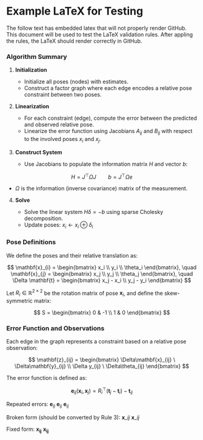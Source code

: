 # Example LaTeX for Testing
The follow text has embedded latex that will not properly render GitHub. This document will be used to test the LaTeX validation rules.  After appling the rules, the LaTeX should render correctly in GitHub.

### Algorithm Summary

1. **Initialization**

   - Initialize all poses (nodes) with estimates.
   - Construct a factor graph where each edge encodes a relative pose constraint between two poses.

2. **Linearization**

   - For each constraint (edge), compute the error between the predicted and observed relative pose.
   - Linearize the error function using Jacobians $A_{ij}$ and $B_{ij}$ with respect to the involved poses $x_i$ and $x_j$.

3. **Construct System**

   - Use Jacobians to populate the information matrix $H$ and vector $b$:

$$
H = J^\top \Omega J \qquad b = J^\top \Omega e
$$

   - $\Omega$ is the information (inverse covariance) matrix of the measurement.

4. **Solve**

   - Solve the linear system $H \delta = -b$ using sparse Cholesky decomposition.
   - Update poses: $x_i \leftarrow x_i \oplus \delta_i$

### Pose Definitions

We define the poses and their relative translation as:

$$
\mathbf{x}_{i} = \begin{bmatrix} x_i \\ y_i \\ \theta_i \end{bmatrix}, \quad
\mathbf{x}_{j} = \begin{bmatrix} x_j \\ y_j \\ \theta_j \end{bmatrix}, \quad
\Delta \mathbf{t} = \begin{bmatrix} x_j - x_i \\ y_j - y_i \end{bmatrix}
$$

Let $R_i \in \mathbb{R}^{2 \times 2}$ be the rotation matrix of pose $\mathbf{x}_{i}$, and define the skew-symmetric matrix:

$$
S = \begin{bmatrix} 0 & -1 \\ 1 & 0 \end{bmatrix}
$$

### Error Function and Observations

Each edge in the graph represents a constraint based on a relative pose observation:

$$
\mathbf{z}_{ij} =
\begin{bmatrix}
\Delta\mathbf{x}_{ij} \ \Delta\mathbf{y}_{ij} \\
\Delta y_{ij} \ \Delta\theta_{ij}
\end{bmatrix}
$$

The error function is defined as:

$$
\mathbf{e}_{ij}(\mathbf{x}_{i}, \mathbf{x}_{j}) =
R_i^\top (\mathbf{t}_j - \mathbf{t}_i) - \mathbf{t}_{ij}
$$

Repeated errors: $\mathbf{e}_{ij}$ $\mathbf{e}_{ij}$ $\mathbf{e}_{ij}$

Broken form (should be converted by Rule 3): $\mathbf{x}\_{ij}$ $\mathbf{x}\_{ij}$

Fixed form: $\mathbf{x_{ij}}$ $\mathbf{x_{ij}}$
